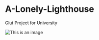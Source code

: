 # A-Lonely-Lighthouse
Glut Project for University

![This is an image](https://github.com/tanvir7878/A-Lonely-Lighthouse/blob/main/assets/asset.png?raw=true)
